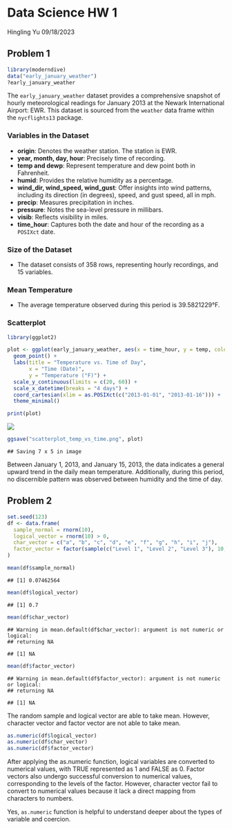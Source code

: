 Data Science HW 1
================
Hingling Yu
09/18/2023

## Problem 1

``` r
library(moderndive)
data("early_january_weather")
?early_january_weather
```

The `early_january_weather` dataset provides a comprehensive snapshot of
hourly meteorological readings for January 2013 at the Newark
International Airport: EWR. This dataset is sourced from the `weather`
data frame within the `nycflights13` package.

### Variables in the Dataset

- **origin**: Denotes the weather station. The station is EWR.
- **year, month, day, hour**: Precisely time of recording.
- **temp and dewp**: Represent temperature and dew point both in
  Fahrenheit.
- **humid**: Provides the relative humidity as a percentage.
- **wind_dir, wind_speed, wind_gust**: Offer insights into wind
  patterns, including its direction (in degrees), speed, and gust speed,
  all in mph.
- **precip**: Measures precipitation in inches.
- **pressure**: Notes the sea-level pressure in millibars.
- **visib**: Reflects visibility in miles.
- **time_hour**: Captures both the date and hour of the recording as a
  `POSIXct` date.

### Size of the Dataset

- The dataset consists of 358 rows, representing hourly recordings, and
  15 variables.

### Mean Temperature

- The average temperature observed during this period is 39.5821229°F.

### Scatterplot

``` r
library(ggplot2)

plot <- ggplot(early_january_weather, aes(x = time_hour, y = temp, color = humid)) +
  geom_point() +
  labs(title = "Temperature vs. Time of Day", 
       x = "Time (Date)", 
       y = "Temperature (°F)") + 
  scale_y_continuous(limits = c(20, 60)) + 
  scale_x_datetime(breaks = "4 days") +
  coord_cartesian(xlim = as.POSIXct(c("2013-01-01", "2013-01-16"))) + 
  theme_minimal()

print(plot)
```

![](p8105_hwk1_ay2600_files/figure-gfm/unnamed-chunk-2-1.png)<!-- -->

``` r
ggsave("scatterplot_temp_vs_time.png", plot)
```

    ## Saving 7 x 5 in image

Between January 1, 2013, and January 15, 2013, the data indicates a
general upward trend in the daily mean temperature. Additionally, during
this period, no discernible pattern was observed between humidity and
the time of day.

## Problem 2

``` r
set.seed(123) 
df <- data.frame(
  sample_normal = rnorm(10),
  logical_vector = rnorm(10) > 0,
  char_vector = c("a", "b", "c", "d", "e", "f", "g", "h", "i", "j"),
  factor_vector = factor(sample(c("Level 1", "Level 2", "Level 3"), 10, replace = TRUE))
)
```

``` r
mean(df$sample_normal)  
```

    ## [1] 0.07462564

``` r
mean(df$logical_vector) 
```

    ## [1] 0.7

``` r
mean(df$char_vector)    
```

    ## Warning in mean.default(df$char_vector): argument is not numeric or logical:
    ## returning NA

    ## [1] NA

``` r
mean(df$factor_vector)  
```

    ## Warning in mean.default(df$factor_vector): argument is not numeric or logical:
    ## returning NA

    ## [1] NA

The random sample and logical vector are able to take mean. However,
character vector and factor vector are not able to take mean.

``` r
as.numeric(df$logical_vector)
as.numeric(df$char_vector)
as.numeric(df$factor_vector)
```

After applying the as.numeric function, logical variables are converted
to numerical values, with TRUE represented as 1 and FALSE as 0. Factor
vectors also undergo successful conversion to numerical values,
corresponding to the levels of the factor. However, character vector
fail to convert to numerical values because it lack a direct mapping
from characters to numbers.

Yes, `as.numeric` function is helpful to understand deeper about the
types of variable and coercion.

